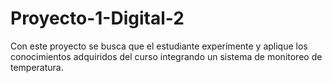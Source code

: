# Proyecto-1-Digital-2
Con este proyecto se busca que el estudiante experimente y aplique los conocimientos adquiridos del curso integrando un sistema de monitoreo de temperatura. 
